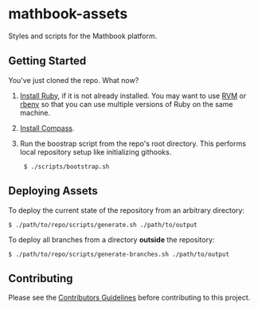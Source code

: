 mathbook-assets
===============
Styles and scripts for the Mathbook platform.


Getting Started
---------------
You've just cloned the repo. What now?

1. [Install Ruby](https://www.ruby-lang.org/en/installation/), if it is not
   already installed. You may want to use [RVM](http://rvm.io/) or
   [rbenv](https://github.com/sstephenson/rbenv) so that you can use multiple
   versions of Ruby on the same machine.

2. [Install Compass](http://compass-style.org/install/).

3. Run the boostrap script from the repo's root directory. This performs local
   repository setup like initializing githooks.

        $ ./scripts/bootstrap.sh


Deploying Assets
----------------
To deploy the current state of the repository from an arbitrary directory:

    $ ./path/to/repo/scripts/generate.sh ./path/to/output

To deploy all branches from a directory **outside** the repository:

    $ ./path/to/repo/scripts/generate-branches.sh ./path/to/output

Contributing
------------
Please see the [Contributors Guidelines](CONTRIBUTING.md) before contributing
to this project.


